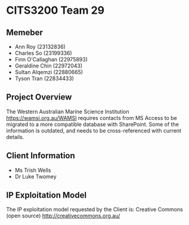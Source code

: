 # CITS3200 Team 29

## Memeber
- Ann Roy (23132836)
- Charles So (23199336)
- Finn O'Callaghan (22975893)
- Geraldine Chin (22972043)
- Sultan Alqemzi (22880665)
- Tyson Tran (22834433)

## Project Overview
The Western Australian Marine Science Institution https://wamsi.org.au/WAMSI requires contacts from MS Access to be migrated to a more compatible database with SharePoint. Some of the information is outdated, and needs to be cross-referenced with current details.

## Client Information
- Ms Trish Wells
- Dr Luke Twomey

## IP Exploitation Model
The IP exploitation model requested by the Client is: Creative Commons (open source) http://creativecommons.org.au/